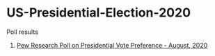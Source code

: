 # US-Presidential-Election-2020
Poll results


1. [Pew Research Poll on  Presidential Vote Preference - August, 2020](https://nbviewer.jupyter.org/github/empet/US-Presidential-Election-2020/blob/master/Pew-Research-Preference-Vote-Aug.ipynb)

